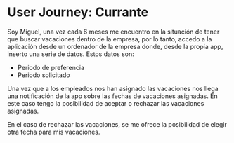 # User Journey: Currante

Soy Miguel, una vez cada 6 meses me encuentro en la situación
de tener que buscar vacaciones dentro de la empresa,
por lo tanto, accedo a la aplicación desde un ordenador
de la empresa donde, desde la propia app, inserto una serie
de datos. Estos datos son:

* Periodo de preferencia
* Periodo solicitado

Una vez que a los empleados nos han asignado las vacaciones
nos llega una notificación de la app sobre las fechas de vacaciones
asignadas. En este caso tengo la posibilidad de aceptar o rechazar
las vacaciones asignadas.

En el caso de rechazar las vacaciones, se me ofrece la posibilidad
de elegir otra fecha para mis vacaciones.
